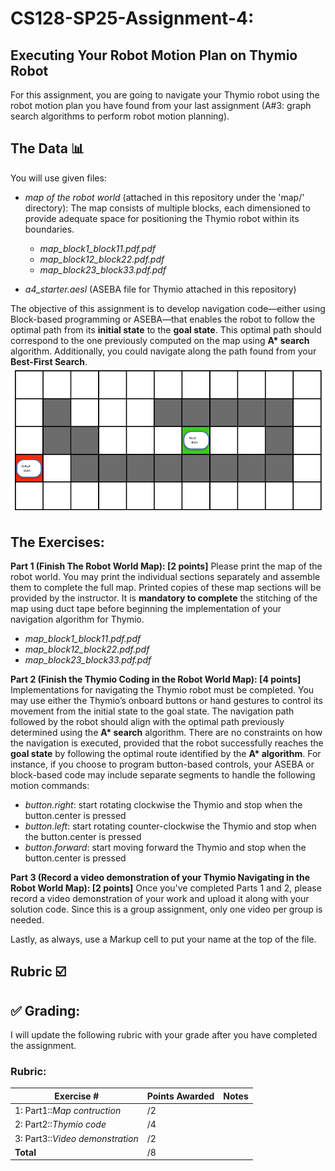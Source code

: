 # CS128-SP25-Assignment-4:
## Executing Your Robot Motion Plan on Thymio Robot

For this assignment, you are going to navigate your Thymio robot using the robot motion plan you have found from your last assignment (A#3: graph search algorithms to perform robot motion planning).
## The Data :bar_chart: 
You will use given files:
* _map of the robot world_ (attached in this repository under the 'map/' directory): The map consists of multiple blocks, each dimensioned to provide adequate space for positioning the Thymio robot within its boundaries.
  * _map_block1_block11.pdf.pdf_
  * _map_block12_block22.pdf.pdf_
  * _map_block23_block33.pdf.pdf_ 

* _a4_starter.aesl_ (ASEBA file for Thymio attached in this repository)

The objective of this assignment is to develop navigation code—either using Block-based programming or ASEBA—that enables the robot to follow the optimal path from its __initial state__ to the __goal state__. This optimal path should correspond to the one previously computed on the map using __A* search__ algorithm. Additionally, you could navigate along the path found from your __Best-First Search__.
![Robot world map](https://github.com/alimoorreza/CS128-SP25-Assignment-4/blob/main/map/robot_world_map.png)

## The Exercises:

**Part 1 (Finish The Robot World Map): [2 points]** Please print the map of the robot world. You may print the individual sections separately and assemble them to complete the full map. Printed copies of these map sections will be provided by the instructor. It is **mandatory to complete** the stitching of the map using duct tape before beginning the implementation of your navigation algorithm for Thymio.
 * _map_block1_block11.pdf.pdf_
 * _map_block12_block22.pdf.pdf_
 * _map_block23_block33.pdf.pdf_ 
 
**Part 2 (Finish the Thymio Coding in the Robot World Map): [4 points]** Implementations for navigating the Thymio robot must be completed. You may use either the Thymio’s onboard buttons or hand gestures to control its movement from the initial state to the goal state. The navigation path followed by the robot should align with the optimal path previously determined using the __A* search__ algorithm. There are no constraints on how the navigation is executed, provided that the robot successfully reaches the __goal state__ by following the optimal route identified by the __A* algorithm__. For instance, if you choose to program button-based controls, your ASEBA or block-based code may include separate segments to handle the following motion commands:
 * _button.right_: start rotating clockwise the Thymio and stop when the button.center is pressed
 * _button.left_: start rotating counter-clockwise the Thymio and stop when the button.center is pressed
 * _button.forward_: start moving forward the Thymio and stop when the button.center is pressed
 
**Part 3 (Record a video demonstration of your Thymio Navigating in the Robot World Map): [2 points]** Once you've completed Parts 1 and 2, please record a video demonstration of your work and upload it along with your solution code. Since this is a group assignment, only one video per group is needed.
 

Lastly, as always, use a Markup cell to put your name at the top of the file.

## Rubric :ballot_box_with_check:

## :white_check_mark: Grading: 
I will update the following rubric with your grade after you have completed the assignment.
### Rubric:
| Exercise #  | Points Awarded  | Notes |
| --------- | ------------------- | --------- |
| 1: Part1::_Map contruction_                  |      /2  |    | 
| 2: Part2::_Thymio code_                                           |      /4  |    |
| 3: Part3::_Video demonstration_        |      /2  |    |  
| <b>Total                                       |     /8 | </b>   |
